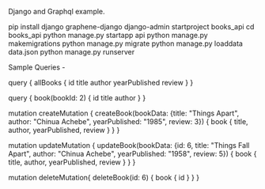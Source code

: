 Django and Graphql example.

pip install django graphene-django
django-admin startproject books_api
cd books_api
python manage.py startapp api
python manage.py makemigrations
python manage.py migrate
python manage.py loaddata data.json
python manage.py runserver

Sample Queries -

query {
allBooks {
id
title
author
yearPublished
review
}
}

query {
book(bookId: 2) {
id
title
author
}
}

mutation createMutation {
createBook(bookData: {title: "Things Apart", author: "Chinua Achebe", yearPublished: "1985", review: 3}) {
book {
title,
author,
yearPublished,
review
}
}
}

mutation updateMutation {
updateBook(bookData: {id: 6, title: "Things Fall Apart", author: "Chinua Achebe", yearPublished: "1958", review: 5}) {
book {
title,
author,
yearPublished,
review
}
}
}

mutation deleteMutation{
deleteBook(id: 6) {
book {
id
}
}
}
